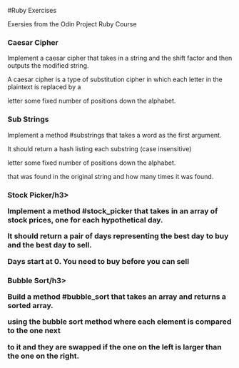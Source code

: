 #Ruby Exercises

<p>Exersies from the Odin Project Ruby Course</p>

<h3>Caesar Cipher</h3>
<p>Implement a caesar cipher that takes in a string and the shift factor and then outputs the modified string.</p>
<p>A caesar cipher is a type of substitution cipher in which each letter in the plaintext is replaced by a</p>
<p>letter some fixed number of positions down the alphabet.</p>

<h3>Sub Strings</h3>
<p>Implement a method #substrings that takes a word as the first argument.</p>
<p>It should return a hash listing each substring (case insensitive)</p>
<p>letter some fixed number of positions down the alphabet.</p>
<p>that was found in the original string and how many times it was found.</p>

<h3>Stock Picker/h3>
<p>Implement a method #stock_picker that takes in an array of stock prices, one for each hypothetical day.</p>
<p>It should return a pair of days representing the best day to buy and the best day to sell. </p>
<p>Days start at 0. You need to buy before you can sell</p>

<h3>Bubble Sort/h3>
<p>Build a method #bubble_sort that takes an array and returns a sorted array.</p>
<p>using the bubble sort method where each element is compared to the one next</p>
<p>to it and they are swapped if the one on the left is larger than the one on the right.</p>
